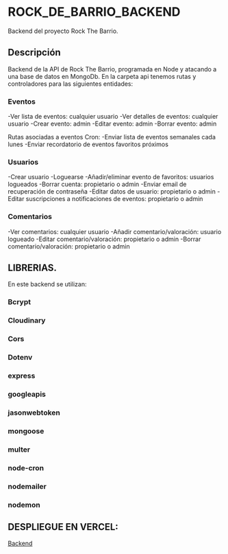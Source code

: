 # ROCK_DE_BARRIO_BACKEND
Backend del proyecto Rock The Barrio.

## Descripción
Backend de la API de Rock The Barrio, programada en Node y atacando a una base de datos en MongoDb. En la carpeta api tenemos rutas y controladores para las siguientes entidades:

### Eventos

-Ver lista de eventos: cualquier usuario
-Ver detalles de eventos: cualquier usuario
-Crear evento:  admin
-Editar evento:  admin
-Borrar evento:  admin

Rutas asociadas a eventos Cron:
-Enviar lista de eventos semanales cada lunes
-Enviar recordatorio de eventos favoritos próximos
### Usuarios

-Crear usuario
-Loguearse
-Añadir/eliminar evento de favoritos:  usuarios logueados
-Borrar cuenta:  propietario o admin
-Enviar email de recuperación de contraseña
-Editar datos de usuario:  propietario o admin
-Editar suscripciones a notificaciones de eventos:  propietario o admin

### Comentarios

-Ver comentarios: cualquier usuario
-Añadir comentario/valoración: usuario logueado
-Editar comentario/valoración: propietario o admin
-Borrar comentario/valoración: propietario o admin


## LIBRERIAS.

En este backend se utilizan:
### Bcrypt
### Cloudinary
### Cors
### Dotenv
### express
### googleapis
### jasonwebtoken
### mongoose
### multer
### node-cron
### nodemailer
### nodemon

## DESPLIEGUE EN VERCEL:
[Backend](https://rock-de-barrio-backend.vercel.app/)

